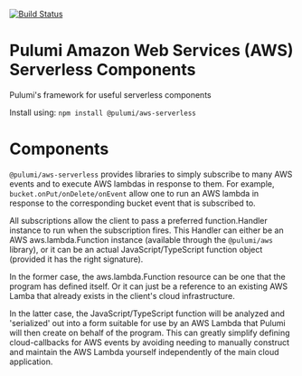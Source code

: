 [![Build Status](https://travis-ci.com/pulumi/pulumi-aws-serverless.svg?token=eHg7Zp5zdDDJfTjY8ejq&branch=master)](https://travis-ci.com/pulumi/pulumi-aws-serverless)

# Pulumi Amazon Web Services (AWS) Serverless Components

Pulumi's framework for useful serverless components

Install using: ```npm install @pulumi/aws-serverless```

# Components

`@pulumi/aws-serverless` provides libraries to simply subscribe to many AWS events and to execute
AWS lambdas in response to them.  For example, `bucket.onPut/onDelete/onEvent` allow one to run an
AWS lambda in response to the corresponding bucket event that is subscribed to.

All subscriptions allow the client to pass a preferred function.Handler instance to run when the
subscription fires.  This Handler can either be an AWS aws.lambda.Function instance (available
through the `@pulumi/aws` library), or it can be an actual JavaScript/TypeScript function object
(provided it has the right signature).

In the former case, the aws.lambda.Function resource can be one that the program has defined itself.
Or it can just be a reference to an existing AWS Lamba that already exists in the client's cloud
infrastructure.

In the latter case, the JavaScript/TypeScript function will be analyzed and 'serialized' out into a
form suitable for use by an AWS Lambda that Pulumi will then create on behalf of the program.  This can greatly simplify defining cloud-callbacks for AWS events by avoiding needing to manually construct and maintain the AWS Lambda yourself independently of the main cloud application.